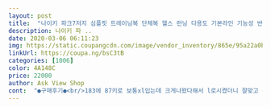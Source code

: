 ```yaml
---
layout: post 
title:  "나이키 파크7저지 심플핏 트레이닝복 단체복 헬스 런닝 다용도 기본라인 기능성 반팔티" 
description: 나이키 파 ..
date: 2020-03-06 06:11:23 
img: https://static.coupangcdn.com/image/vendor_inventory/865e/95a22a0b4f497652d01326aba58a7a115a46a09e4e98810c415ae27b8e22.jpg 
linkUrl: https://coupa.ng/bsC3tB 
categories: [1006] 
color: 4A148C 
price: 22000 
author: Ask View Shop 
cont:  "●구매후기●<br/>183에 87키로 보통xl입는데 크게나왔다해서 l로시켰더니 잘맞고 좋아요<br/>그리고 매쉬소재.<br/>특히 뒷판이 비침.<br/><br/>길이가 진짜 길어요.<br/><br/>아쉬운점은 길이가 조금길어요~~<br/>옷질좋고 배송빠르고 정사이즈입니다<br/>전 박시하게 입는걸 좋아해서 신랑이랑 같이 입는데 원피스 수준ㅋ<br/>전 좋은데 신랑은 못입겠데요ㅋ<br/>183에 87키로 보통xl입는데 크게나왔다해서 l로시켰더니 잘맞고 좋아요<br/>그리고 매쉬소재.<br/>특히 뒷판이 비침.<br/><br/>길이가 진짜 길어요.<br/><br/>아쉬운점은 길이가 조금길어요~~<br/>옷질좋고 배송빠르고 정사이즈입니다<br/>전 박시하게 입는걸 좋아해서 신랑이랑 같이 입는데 원피스 수준ㅋ<br/>전 좋은데 신랑은 못입겠데요ㅋ<br/>" 
---
```

